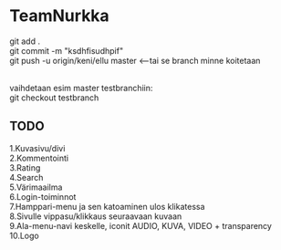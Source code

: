 # TeamNurkka

git add .
<br>
git commit -m "ksdhfisudhpif"
<br>
git push -u origin/keni/ellu master   <--tai se branch minne koitetaan
<br>
<br>

vaihdetaan esim master testbranchiin:
<br>
git checkout testbranch
<br>


## TODO
1.Kuvasivu/divi
<br>
2.Kommentointi
<br>
3.Rating
<br>
4.Search
<br>
5.Värimaailma
<br>
6.Login-toiminnot 
<br>
7.Hamppari-menu ja sen katoaminen ulos klikatessa
<br>
8.Sivulle vippasu/klikkaus seuraavaan kuvaan
<br>
9.Ala-menu-navi keskelle, iconit AUDIO, KUVA, VIDEO + transparency
<br>
10.Logo
<br>

